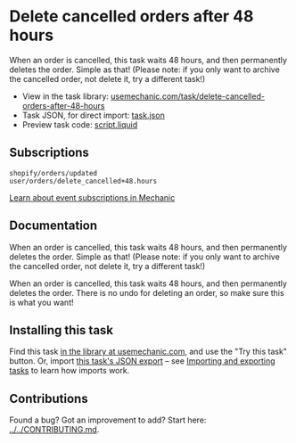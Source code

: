 # Delete cancelled orders after 48 hours

When an order is cancelled, this task waits 48 hours, and then permanently deletes the order. Simple as that! (Please note: if you only want to archive the cancelled order, not delete it, try a different task!)

* View in the task library: [usemechanic.com/task/delete-cancelled-orders-after-48-hours](https://usemechanic.com/task/delete-cancelled-orders-after-48-hours)
* Task JSON, for direct import: [task.json](../../tasks/delete-cancelled-orders-after-48-hours.json)
* Preview task code: [script.liquid](./script.liquid)

## Subscriptions

```liquid
shopify/orders/updated
user/orders/delete_cancelled+48.hours
```

[Learn about event subscriptions in Mechanic](https://docs.usemechanic.com/article/408-subscriptions)

## Documentation

When an order is cancelled, this task waits 48 hours, and then permanently deletes the order. Simple as that! (Please note: if you only want to archive the cancelled order, not delete it, try a different task!)

When an order is cancelled, this task waits 48 hours, and then permanently deletes the order. There is no undo for deleting an order, so make sure this is what you want!

## Installing this task

Find this task [in the library at usemechanic.com](https://usemechanic.com/task/delete-cancelled-orders-after-48-hours), and use the "Try this task" button. Or, import [this task's JSON export](../../tasks/delete-cancelled-orders-after-48-hours.json) – see [Importing and exporting tasks](https://docs.usemechanic.com/article/505-importing-and-exporting-tasks) to learn how imports work.

## Contributions

Found a bug? Got an improvement to add? Start here: [../../CONTRIBUTING.md](../../CONTRIBUTING.md).
